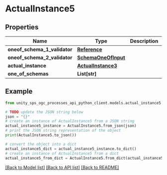 # ActualInstance5


## Properties

Name | Type | Description | Notes
------------ | ------------- | ------------- | -------------
**oneof_schema_1_validator** | [**Reference**](Reference.md) |  | [optional]
**oneof_schema_2_validator** | [**SchemaOneOfInput**](SchemaOneOfInput.md) |  | [optional]
**actual_instance** | [**ActualInstance3**](ActualInstance3.md) |  | [optional]
**one_of_schemas** | **List[str]** |  | [optional]

## Example

```python
from unity_sps_ogc_processes_api_python_client.models.actual_instance5 import ActualInstance5

# TODO update the JSON string below
json = "{}"
# create an instance of ActualInstance5 from a JSON string
actual_instance5_instance = ActualInstance5.from_json(json)
# print the JSON string representation of the object
print(ActualInstance5.to_json())

# convert the object into a dict
actual_instance5_dict = actual_instance5_instance.to_dict()
# create an instance of ActualInstance5 from a dict
actual_instance5_from_dict = ActualInstance5.from_dict(actual_instance5_dict)
```
[[Back to Model list]](../README.md#documentation-for-models) [[Back to API list]](../README.md#documentation-for-api-endpoints) [[Back to README]](../README.md)

